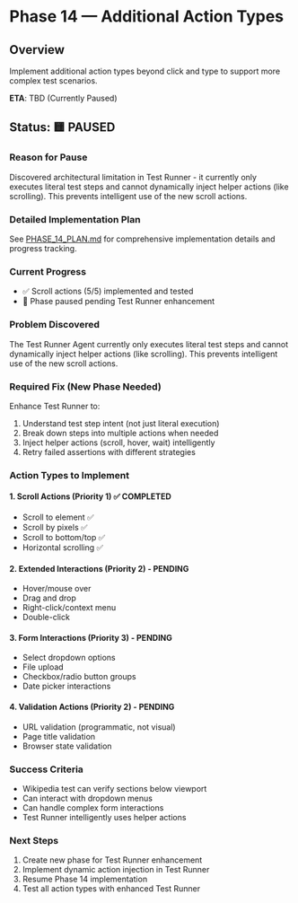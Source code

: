 # Phase 14 — Additional Action Types

## Overview
Implement additional action types beyond click and type to support more complex test scenarios.

**ETA**: TBD (Currently Paused)

## Status: 🟨 PAUSED

### Reason for Pause
Discovered architectural limitation in Test Runner - it currently only executes literal test steps and cannot dynamically inject helper actions (like scrolling). This prevents intelligent use of the new scroll actions.

### Detailed Implementation Plan
See [PHASE_14_PLAN.md](../PHASE_14_PLAN.md) for comprehensive implementation details and progress tracking.

### Current Progress
- ✅ Scroll actions (5/5) implemented and tested
- 🚫 Phase paused pending Test Runner enhancement

### Problem Discovered
The Test Runner Agent currently only executes literal test steps and cannot dynamically inject helper actions (like scrolling). This prevents intelligent use of the new scroll actions.

### Required Fix (New Phase Needed)
Enhance Test Runner to:
1. Understand test step intent (not just literal execution)
2. Break down steps into multiple actions when needed
3. Inject helper actions (scroll, hover, wait) intelligently
4. Retry failed assertions with different strategies

### Action Types to Implement

#### 1. Scroll Actions (Priority 1) ✅ COMPLETED
- Scroll to element ✅
- Scroll by pixels ✅
- Scroll to bottom/top ✅
- Horizontal scrolling ✅

#### 2. Extended Interactions (Priority 2) - PENDING
- Hover/mouse over
- Drag and drop
- Right-click/context menu
- Double-click

#### 3. Form Interactions (Priority 3) - PENDING
- Select dropdown options
- File upload
- Checkbox/radio button groups
- Date picker interactions

#### 4. Validation Actions (Priority 2) - PENDING
- URL validation (programmatic, not visual)
- Page title validation
- Browser state validation

### Success Criteria
- Wikipedia test can verify sections below viewport
- Can interact with dropdown menus
- Can handle complex form interactions
- Test Runner intelligently uses helper actions

### Next Steps
1. Create new phase for Test Runner enhancement
2. Implement dynamic action injection in Test Runner
3. Resume Phase 14 implementation
4. Test all action types with enhanced Test Runner